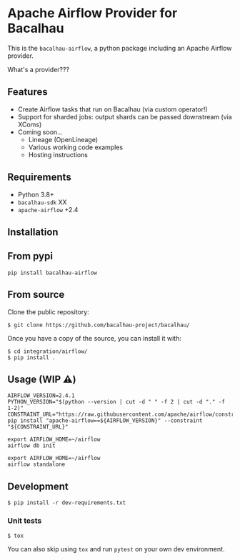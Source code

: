 # Apache Airflow Provider for Bacalhau

This is the `bacalhau-airflow`, a python package including an Apache Airflow provider.

What's a provider???

## Features

- Create Airflow tasks that run on Bacalhau (via custom operator!)
- Support for sharded jobs: output shards can be passed downstream (via XComs)
- Coming soon...
    - Lineage (OpenLineage)
    - Various working code examples
    - Hosting instructions

## Requirements

- Python 3.8+
- `bacalhau-sdk` XX
- `apache-airflow` +2.4

## Installation

## From pypi

```console
pip install bacalhau-airflow
```

## From source

Clone the public repository:

```shell
$ git clone https://github.com/bacalhau-project/bacalhau/
```

Once you have a copy of the source, you can install it with:

```shell
$ cd integration/airflow/
$ pip install .
```


## Usage (WIP :warning:)

```
AIRFLOW_VERSION=2.4.1
PYTHON_VERSION="$(python --version | cut -d " " -f 2 | cut -d "." -f 1-2)"
CONSTRAINT_URL="https://raw.githubusercontent.com/apache/airflow/constraints-${AIRFLOW_VERSION}/constraints-${PYTHON_VERSION}.txt"
pip install "apache-airflow==${AIRFLOW_VERSION}" --constraint "${CONSTRAINT_URL}"

export AIRFLOW_HOME=~/airflow
airflow db init
```

```
export AIRFLOW_HOME=~/airflow
airflow standalone
```


## Development


```shell
$ pip install -r dev-requirements.txt
```

### Unit tests


```shell
$ tox
```

You can also skip using `tox` and run `pytest` on your own dev environment.

